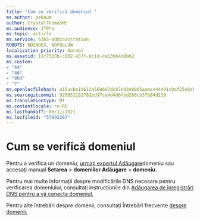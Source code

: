 ```yaml
---
title: 'Cum se verifică domeniul '
ms.author: pebaum
author: CrystalThomasMS
ms.audience: ITPro
ms.topic: article
ms.service: o365-administration
ROBOTS: NOINDEX, NOFOLLOW
localization_priority: Normal
ms.assetid: 11f7503b-c802-437f-bc1d-ce13bb4d9bb2
ms.custom:
- "44"
- "46"
- "903"
- "7"
ms.openlocfilehash: a15acbe1b612a5686d7dc87e9348865aaace44491c9af25c6dda470492fd06c6
ms.sourcegitcommit: 920051182781bd97ce4d4d6fbd268cb37b84d239
ms.translationtype: MT
ms.contentlocale: ro-RO
ms.lasthandoff: 08/11/2021
ms.locfileid: "57893287"
---
```

# <a name="how-to-verify-your-domain"></a>Cum se verifică domeniul

Pentru a verifica un domeniu, [urmați expertul Adăugare](https://admin.microsoft.com/Adminportal#/Domains/Wizard)domeniu sau accesați manual **Setarea**  >  **domeniilor Adăugare**  >  **domeniu.**

Pentru mai multe informații despre modificările DNS necesare pentru verificarea domeniului, consultați instrucțiunile din [Adăugarea de înregistrări DNS pentru a vă conecta domeniul.](https://docs.microsoft.com/microsoft-365/admin/get-help-with-domains/create-dns-records-at-any-dns-hosting-provider)

Pentru alte întrebări despre domenii, consultați Întrebări frecvente [despre domenii.](https://docs.microsoft.com/microsoft-365/admin/setup/domains-faq)
